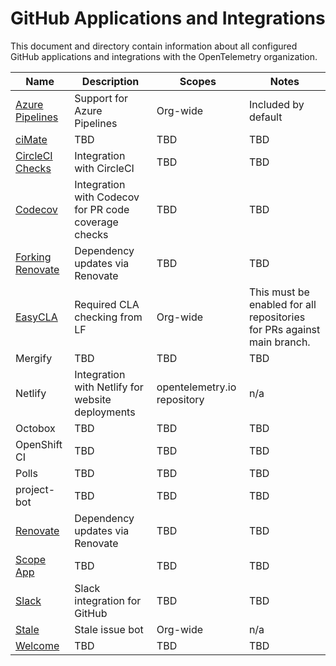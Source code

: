 # GitHub Applications and Integrations

This document and directory contain information about all configured GitHub
applications and integrations with the OpenTelemetry organization.

| Name             | Description                                          | Scopes                      | Notes                                                                  |
|------------------|------------------------------------------------------|-----------------------------|------------------------------------------------------------------------|
| [Azure Pipelines](https://github.com/apps/azure-pipelines)  | Support for Azure Pipelines                          | Org-wide                    | Included by default                                                    |
| [ciMate](https://github.com/apps/cimate)           | TBD                                                  | TBD                         | TBD                                                                    |
| [CircleCI Checks](https://github.com/apps/circleci-checks)  | Integration with CircleCI                            | TBD                         | TBD                                                                    |
| [Codecov](https://github.com/apps/codecov)          | Integration with Codecov for PR code coverage checks | TBD                         | TBD                                                                    |
| [Forking Renovate](https://github.com/apps/forking-renovate) | Dependency updates via Renovate                       | TBD                         | TBD                                                                    |
| [EasyCLA](https://github.com/apps/linux-foundation-easycla)          | Required CLA checking from LF                        | Org-wide                    | This must be enabled for all repositories for PRs against main branch. |
| Mergify          | TBD                                                  | TBD                         | TBD                                                                    |
| Netlify          | Integration with Netlify for website deployments     | opentelemetry.io repository | n/a                                                                    |
| Octobox          | TBD                                                  | TBD                         | TBD                                                                    |
| OpenShift CI     | TBD                                                  | TBD                         | TBD                                                                    |
| Polls            | TBD                                                  | TBD                         | TBD                                                                    |
| project-bot      | TBD                                                  | TBD                         | TBD                                                                    |
| [Renovate](https://github.com/apps/renovate)         | Dependency updates via Renovate                       | TBD                         | TBD                                                                    |
| [Scope App](https://github.com/apps/scope-app)        | TBD                                                  | TBD                         | TBD                                                                    |
| [Slack](https://github.com/apps/slack)            | Slack integration for GitHub                         | TBD                         | TBD                                                                    |
| [Stale](https://github.com/apps/stale)            | Stale issue bot                                      | Org-wide                    | n/a                                                                    |
| [Welcome](https://github.com/apps/welcome)          | TBD                                                  | TBD                         | TBD                                                                    |